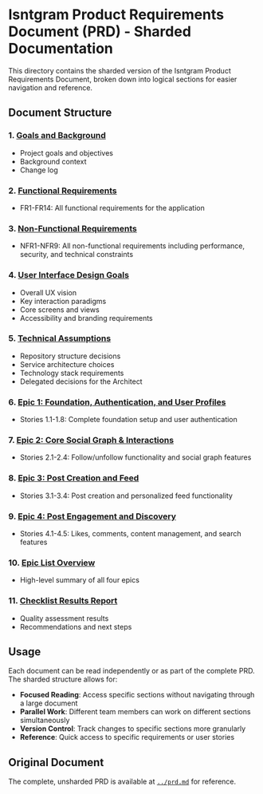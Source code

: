 # Isntgram Product Requirements Document (PRD) - Sharded Documentation

This directory contains the sharded version of the Isntgram Product Requirements Document, broken down into logical
sections for easier navigation and reference.

## Document Structure

### 1. [Goals and Background](./01-goals-and-background.md)

- Project goals and objectives
- Background context
- Change log

### 2. [Functional Requirements](./02-functional-requirements.md)

- FR1-FR14: All functional requirements for the application

### 3. [Non-Functional Requirements](./03-non-functional-requirements.md)

- NFR1-NFR9: All non-functional requirements including performance, security, and technical constraints

### 4. [User Interface Design Goals](./04-ui-design-goals.md)

- Overall UX vision
- Key interaction paradigms
- Core screens and views
- Accessibility and branding requirements

### 5. [Technical Assumptions](./05-technical-assumptions.md)

- Repository structure decisions
- Service architecture choices
- Technology stack requirements
- Delegated decisions for the Architect

### 6. [Epic 1: Foundation, Authentication, and User Profiles](./06-epic-1-foundation.md)

- Stories 1.1-1.8: Complete foundation setup and user authentication

### 7. [Epic 2: Core Social Graph & Interactions](./07-epic-2-social-graph.md)

- Stories 2.1-2.4: Follow/unfollow functionality and social graph features

### 8. [Epic 3: Post Creation and Feed](./08-epic-3-post-creation.md)

- Stories 3.1-3.4: Post creation and personalized feed functionality

### 9. [Epic 4: Post Engagement and Discovery](./09-epic-4-engagement-discovery.md)

- Stories 4.1-4.5: Likes, comments, content management, and search features

### 10. [Epic List Overview](./10-epic-list.md)

- High-level summary of all four epics

### 11. [Checklist Results Report](./11-checklist-results.md)

- Quality assessment results
- Recommendations and next steps

## Usage

Each document can be read independently or as part of the complete PRD. The sharded structure allows for:

- **Focused Reading**: Access specific sections without navigating through a large document
- **Parallel Work**: Different team members can work on different sections simultaneously
- **Version Control**: Track changes to specific sections more granularly
- **Reference**: Quick access to specific requirements or user stories

## Original Document

The complete, unsharded PRD is available at [`../prd.md`](../prd.md) for reference.

